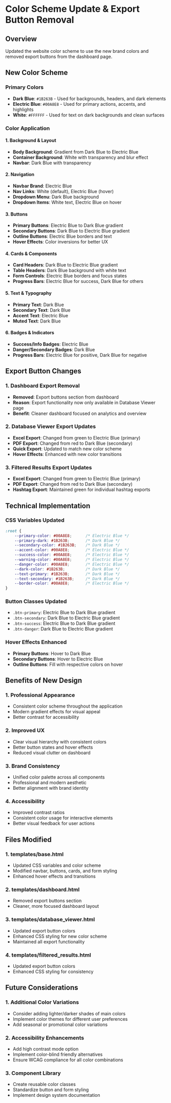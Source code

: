 # Color Scheme Update & Export Button Removal

## Overview
Updated the website color scheme to use the new brand colors and removed export buttons from the dashboard page.

## New Color Scheme

### Primary Colors
- **Dark Blue**: `#1B263B` - Used for backgrounds, headers, and dark elements
- **Electric Blue**: `#00A8E8` - Used for primary actions, accents, and highlights
- **White**: `#FFFFFF` - Used for text on dark backgrounds and clean surfaces

### Color Application

#### 1. **Background & Layout**
- **Body Background**: Gradient from Dark Blue to Electric Blue
- **Container Background**: White with transparency and blur effect
- **Navbar**: Dark Blue with transparency

#### 2. **Navigation**
- **Navbar Brand**: Electric Blue
- **Nav Links**: White (default), Electric Blue (hover)
- **Dropdown Menu**: Dark Blue background
- **Dropdown Items**: White text, Electric Blue on hover

#### 3. **Buttons**
- **Primary Buttons**: Electric Blue to Dark Blue gradient
- **Secondary Buttons**: Dark Blue to Electric Blue gradient
- **Outline Buttons**: Electric Blue borders and text
- **Hover Effects**: Color inversions for better UX

#### 4. **Cards & Components**
- **Card Headers**: Dark Blue to Electric Blue gradient
- **Table Headers**: Dark Blue background with white text
- **Form Controls**: Electric Blue borders and focus states
- **Progress Bars**: Electric Blue for success, Dark Blue for others

#### 5. **Text & Typography**
- **Primary Text**: Dark Blue
- **Secondary Text**: Dark Blue
- **Accent Text**: Electric Blue
- **Muted Text**: Dark Blue

#### 6. **Badges & Indicators**
- **Success/Info Badges**: Electric Blue
- **Danger/Secondary Badges**: Dark Blue
- **Progress Bars**: Electric Blue for positive, Dark Blue for negative

## Export Button Changes

### 1. **Dashboard Export Removal**
- **Removed**: Export buttons section from dashboard
- **Reason**: Export functionality now only available in Database Viewer page
- **Benefit**: Cleaner dashboard focused on analytics and overview

### 2. **Database Viewer Export Updates**
- **Excel Export**: Changed from green to Electric Blue (primary)
- **PDF Export**: Changed from red to Dark Blue (secondary)
- **Quick Export**: Updated to match new color scheme
- **Hover Effects**: Enhanced with new color transitions

### 3. **Filtered Results Export Updates**
- **Excel Export**: Changed from green to Electric Blue (primary)
- **PDF Export**: Changed from red to Dark Blue (secondary)
- **Hashtag Export**: Maintained green for individual hashtag exports

## Technical Implementation

### CSS Variables Updated
```css
:root {
    --primary-color: #00A8E8;      /* Electric Blue */
    --primary-dark: #1B263B;       /* Dark Blue */
    --secondary-color: #1B263B;    /* Dark Blue */
    --accent-color: #00A8E8;       /* Electric Blue */
    --success-color: #00A8E8;      /* Electric Blue */
    --warning-color: #00A8E8;      /* Electric Blue */
    --danger-color: #00A8E8;       /* Electric Blue */
    --dark-color: #1B263B;         /* Dark Blue */
    --text-primary: #1B263B;       /* Dark Blue */
    --text-secondary: #1B263B;     /* Dark Blue */
    --border-color: #00A8E8;       /* Electric Blue */
}
```

### Button Classes Updated
- `.btn-primary`: Electric Blue to Dark Blue gradient
- `.btn-secondary`: Dark Blue to Electric Blue gradient
- `.btn-success`: Electric Blue to Dark Blue gradient
- `.btn-danger`: Dark Blue to Electric Blue gradient

### Hover Effects Enhanced
- **Primary Buttons**: Hover to Dark Blue
- **Secondary Buttons**: Hover to Electric Blue
- **Outline Buttons**: Fill with respective colors on hover

## Benefits of New Design

### 1. **Professional Appearance**
- Consistent color scheme throughout the application
- Modern gradient effects for visual appeal
- Better contrast for accessibility

### 2. **Improved UX**
- Clear visual hierarchy with consistent colors
- Better button states and hover effects
- Reduced visual clutter on dashboard

### 3. **Brand Consistency**
- Unified color palette across all components
- Professional and modern aesthetic
- Better alignment with brand identity

### 4. **Accessibility**
- Improved contrast ratios
- Consistent color usage for interactive elements
- Better visual feedback for user actions

## Files Modified

### 1. **templates/base.html**
- Updated CSS variables and color scheme
- Modified navbar, buttons, cards, and form styling
- Enhanced hover effects and transitions

### 2. **templates/dashboard.html**
- Removed export buttons section
- Cleaner, more focused dashboard layout

### 3. **templates/database_viewer.html**
- Updated export button colors
- Enhanced CSS styling for new color scheme
- Maintained all export functionality

### 4. **templates/filtered_results.html**
- Updated export button colors
- Enhanced CSS styling for consistency

## Future Considerations

### 1. **Additional Color Variations**
- Consider adding lighter/darker shades of main colors
- Implement color themes for different user preferences
- Add seasonal or promotional color variations

### 2. **Accessibility Enhancements**
- Add high contrast mode option
- Implement color-blind friendly alternatives
- Ensure WCAG compliance for all color combinations

### 3. **Component Library**
- Create reusable color classes
- Standardize button and form styling
- Implement design system documentation
